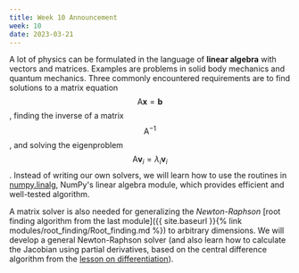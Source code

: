 ```yaml
---
title: Week 10 Announcement
week: 10
date: 2023-03-21
---
```


A lot of physics can be formulated in the language of **linear
algebra** with vectors and matrices. Examples are problems in solid
body mechanics and quantum mechanics. Three commonly encountered
requirements are to find solutions to a matrix equation $$\mathsf{A}
\mathbf{x} = \mathbf{b}$$, finding the inverse of a matrix
$$\mathsf{A}^{-1}$$, and solving the eigenproblem $$\mathsf{A}
\mathbf{v}_i = \lambda_i \mathbf{v}_i$$. Instead of writing our own
solvers, we will learn how to use the routines in
[numpy.linalg](https://numpy.org/doc/stable/reference/routines.linalg.html),
NumPy's linear algebra module, which provides efficient and
well-tested algorithm.

A matrix solver is also needed for generalizing the *Newton-Raphson*
[root finding algorithm from the last module]({{ site.baseurl }}{%
link modules/root_finding/Root_finding.md %}) to arbitrary
dimensions. We will develop a general Newton-Raphson solver (and also
learn how to calculate the Jacobian using partial derivatives, based
on the central difference algorithm from the [lesson on
differentiation](modules/ODEs/differentiation.md)).
